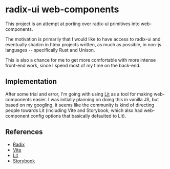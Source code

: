 # radix-ui web-components

This project is an attempt at porting over radix-ui primitives into web-components.

The motivation is primarily that I would like to have access to radix-ui and eventually shadcn in htmx projects written, as much as possible, in non-js languages -- specifically Rust and Unison.

This is also a chance for me to get more comfortable with more intense front-end work, since I spend most of my time on the back-end.

## Implementation

After some trial and error, I'm going with using [Lit](https://lit.dev/docs/) as a tool for making web-components easier. I was initially planning on doing this in vanilla JS, but based on my googling, it seems like the community is kind of directing people towards Lit (including Vite and Storybook, which also had web-component config options that basically defaulted to Lit).

## References

- [Radix](https://www.radix-ui.com/)
- [Vite](https://vitejs.dev/)
- [Lit](https://lit.dev/)
- [Storybook](https://storybook.js.org/)

